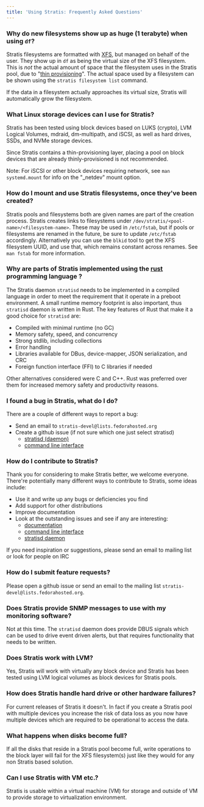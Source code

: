 ```yaml
---
title: 'Using Stratis: Frequently Asked Questions'
---
```


### Why do new filesystems show up as huge (1 terabyte) when using `df`?

Stratis filesystems are formatted with
[XFS](https://en.wikipedia.org/wiki/XFS), but managed on behalf of the
user. They show up in `df` as being the virtual size of the XFS
filesystem. This is *not* the actual amount of space that the filesystem uses
in the Stratis pool, due to "[thin
provisioning](https://en.wikipedia.org/wiki/Thin_provisioning)". The actual
space used by a filesystem can be shown using the `stratis filesystem list`
command.

If the data in a filesystem actually approaches its virtual size, Stratis will
automatically grow the filesystem.

### What Linux storage devices can I use for Stratis?

Stratis has been tested using block devices based on LUKS (crypto), LVM
Logical Volumes, mdraid, dm-multipath, and iSCSI, as well as hard drives,
SSDs, and NVMe storage devices.

Since Stratis contains a thin-provisioning layer, placing a pool on block
devices that are already thinly-provisioned is not recommended.

Note: For iSCSI or other block devices requiring network, see `man
systemd.mount` for info on the "_netdev" mount option.

### How do I mount and use Stratis filesystems, once they've been created?

Stratis pools and filesystems both are given names are part of the creation
process. Stratis creates links to filesystems under
`/dev/stratis/<pool-name>/<filesystem-name>`. These may be used in
`/etc/fstab`, but if pools or filesystems are renamed in the future, be sure
to update `/etc/fstab` accordingly. Alternatively you can use the `blkid` tool
to get the XFS filesystem UUID, and use that, which remains constant across
renames. See `man fstab` for more information.


### Why are parts of Stratis implemented using the [rust](https://www.rust-lang.org) programming language ?

The Stratis daemon `stratisd` needs to be implemented in a compiled language in
order to meet the requirement that it operate in a preboot environment.
A small runtime memory footprint is also important, thus `stratisd` daemon is
written in Rust. The key features of Rust that make it a good choice for
`stratisd` are:

  * Compiled with minimal runtime (no GC)
  * Memory safety, speed, and concurrency
  * Strong stdlib, including collections
  * Error handling
  * Libraries available for DBus, device-mapper, JSON serialization, and CRC
  * Foreign function interface (FFI) to C libraries if needed

Other alternatives considered were C and C++. Rust was preferred over them for
increased memory safety and productivity reasons.

### I found a bug in Stratis, what do I do?

There are a couple of different ways to report a bug:
  * Send an email to `stratis-devel@lists.fedorahosted.org`
  * Create a github issue (if not sure which one just select stratisd)
    - [stratisd (daemon)](https://github.com/stratis-storage/stratisd/issues)
    - [command line interface](https://github.com/stratis-storage/stratis-cli/issues)

### How do I contribute to Stratis?

Thank you for considering to make Stratis better, we welcome everyone.
There're potentially many different ways to contribute to Stratis, some ideas
include:

   * Use it and write up any bugs or deficiencies you find
   * Add support for other distributions
   * Improve documentation
   * Look at the outstanding issues and see if any are interesting:
     - [documentation](https://github.com/stratis-storage/stratis-docs/issues)
     - [command line interface](https://github.com/stratis-storage/stratis-cli/issues)
     - [stratisd daemon](https://github.com/stratis-storage/stratisd)

If you need inspiration or suggestions, please send an email to mailing list or
look for people on IRC

### How do I submit feature requests?

Please open a github issue or send an email to the mailing list `stratis-devel@lists.fedorahosted.org`.

### Does Stratis provide SNMP messages to use with my monitoring software?

Not at this time.  The `stratisd` daemon does provide DBUS signals which can
be used to drive event driven alerts, but that requires functionality that
needs to be written.

### Does Stratis work with LVM?

Yes, Stratis will work with virtually any block device and Stratis has been tested
using LVM logical volumes as block devices for Stratis pools.

### How does Stratis handle hard drive or other hardware failures?

For current releases of Stratis it doesn't.  In fact if you create a Stratis pool with
multiple devices you increase the risk of data loss as you now have multiple devices which
are required to be operational to access the data.

### What happens when disks become full?

If all the disks that reside in a Stratis pool become full, write operations to the
block layer will fail for the XFS filesystem(s) just like they would for
any non Stratis based solution.

### Can I use Stratis with VM etc.?

Stratis is usable within a virtual machine (VM) for storage and outside of VM to
provide storage to virtualization environment.
